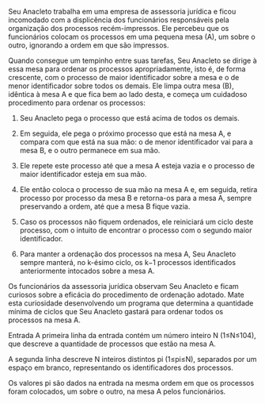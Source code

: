 Seu Anacleto trabalha em uma empresa de assessoria jurídica e ficou incomodado com a displicência dos funcionários responsáveis pela organização dos processos recém-impressos. Ele percebeu que os funcionários colocam os processos em uma pequena mesa (A), um sobre o outro, ignorando a ordem em que são impressos.

Quando consegue um tempinho entre suas tarefas, Seu Anacleto se dirige à essa mesa para ordenar os processos apropriadamente, isto é, de forma crescente, com o processo de maior identificador sobre a mesa e o de menor identificador sobre todos os demais. Ele limpa outra mesa (B), idêntica à mesa A e que fica bem ao lado desta, e começa um cuidadoso procedimento para ordenar os processos:

1. Seu Anacleto pega o processo que está acima de todos os demais.

2. Em seguida, ele pega o próximo processo que está na mesa A, e compara com que está na sua mão: o de menor identificador vai para a mesa B, e o outro permanece em sua mão.

3. Ele repete este processo até que a mesa A esteja vazia e o processo de maior identificador esteja em sua mão.

4. Ele então coloca o processo de sua mão na mesa A e, em seguida, retira processo por processo da mesa B e retorna-os para a mesa A, sempre preservando a ordem, até que a mesa B fique vazia.

5. Caso os processos não fiquem ordenados, ele reiniciará um ciclo deste processo, com o intuito de encontrar o processo com o segundo maior identificador.

6. Para manter a ordenação dos processos na mesa A, Seu Anacleto sempre manterá, no k-ésimo ciclo, os k−1 processos identificados anteriormente intocados sobre a mesa A.

Os funcionários da assessoria jurídica observam Seu Anacleto e ficam curiosos sobre a eficácia do procedimento de ordenação adotado. Mate esta curiosidade desenvolvendo um programa que determina a quantidade mínima de ciclos que Seu Anacleto gastará para ordenar todos os processos na mesa A.

Entrada
A primeira linha da entrada contém um número inteiro N (1≤N≤104), que descreve a quantidade de processos que estão na mesa A.

A segunda linha descreve N inteiros distintos pi (1≤pi≤N), separados por um espaço em branco, representando os identificadores dos processos.

Os valores pi são dados na entrada na mesma ordem em que os processos foram colocados, um sobre o outro, na mesa A pelos funcionários.